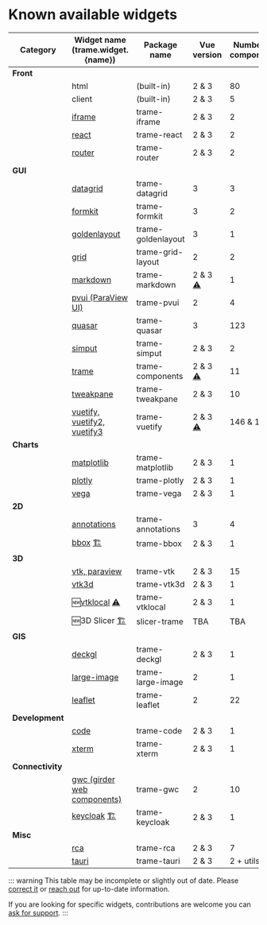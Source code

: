 # Known available widgets

| Category | Widget name (trame.widget.{name}) | Package name | Vue version | Number of components |
| --- | --- | --- | --- | --- |
| **Front** |
| | html | (built-in) | 2 & 3 | 80 |
| | client | (built-in) | 2 & 3 | 5 |
| | [iframe](https://github.com/Kitware/trame-iframe "Handle cross-origin communication with iframe") | trame-iframe | 2 & 3 | 2 |
| | [react](https://github.com/Kitware/trame-react "React component that wraps trame iframe") | trame-react | 2 & 3 | 2 |
| | [router](https://github.com/Kitware/trame-router "Vue Router components") | trame-router | 2 & 3 | 2 |
| **GUI** |
| | [datagrid](https://github.com/Kitware/trame-datagrid "RevoGrid spreadsheet") | trame-datagrid | 3 | 3 |
| | [formkit](https://github.com/Kitware/trame-formkit "FormKit widgets") | trame-formkit | 3 | 2 |
| | [goldenlayout](https://github.com/Kitware/trame-goldenlayout "Golden-layout widgets") | trame-goldenlayout | 3 | 1 |
| | [grid](https://github.com/Kitware/trame-grid-layout "Dynamic grid layout containers ") | trame-grid-layout | 2 | 2 |
| | [markdown](https://github.com/Kitware/trame-markdown "Component that renders Markdown syntax") | trame-markdown | 2 & 3 [⚠️](# "If coming from v2, the v3 has a different engine configuration while now supporting both vue 2/3.") | 1 |
| | [pvui (ParaView UI)](https://github.com/Kitware/trame-pvui "Widgets that may be used in the Paraview user interface") | trame-pvui | 2 | 4 |
| | [quasar](https://github.com/Kitware/trame-quasar "Quasar widgets") | trame-quasar | 3 | 123 |
| | [simput](https://github.com/Kitware/trame-simput "Create forms from model/proxies") | trame-simput | 2 & 3 | 2 |
| | [trame](https://github.com/Kitware/trame-components "Helper components") | trame-components | 2 & 3 [⚠️](# "In the code upgrade to support 2 & 3, some event keys have been updated.") | 11 |
| | [tweakpane](https://github.com/Kitware/trame-tweakpane "Tweakpane widgets") | trame-tweakpane | 2 & 3 | 10 |
| | [vuetify, vuetify2, vuetify3](https://github.com/Kitware/trame-vuetify "Vuetify UI components") | trame-vuetify | 2 & 3 [⚠️](# "The set of components are a bit different with API change. Please look at the 'upgrade guide' for more details.")| 146 & 156 |
| **Charts** | 
| | [matplotlib](https://github.com/Kitware/trame-matplotlib "Renders Matplotlib plots") | trame-matplotlib | 2 & 3 | 1 |
| | [plotly](https://github.com/Kitware/trame-plotly "Renders Plotly charts") | trame-plotly | 2 & 3 | 1 |
| | [vega](https://github.com/Kitware/trame-vega "Figure component that is capable of rendering Vega grammars such as Altair plots") | trame-vega | 2 & 3 | 1 |
| **2D** |
| | [annotations](https://github.com/Kitware/trame-annotations "Widgets for image and video annotations") | trame-annotations | 3 | 4
| | [bbox](https://github.com/Kitware/trame-bbox "Widget to draw and/or interact with bounding boxes") [🏗️](# "This component has been pushed to capture the current development state but is currently lacking funding to complete it.") | trame-bbox | 2 & 3 | 1 |
| **3D** | 
| | [vtk, paraview](https://github.com/Kitware/trame-vtk "Interface with VTK and/or ParaView") | trame-vtk | 2 & 3 | 15 |
| | [vtk3d](https://github.com/Kitware/trame-vtk3d "Wrapper to WASM bundle of VTK") | trame-vtk3d | 2 & 3 | 1 |
| | 🆕[vtklocal](https://github.com/Kitware/trame-vtklocal "Local Rendering using VTK/WASM to match server side rendering pipeline on the client side") [⚠️](# "This component leverage VTK-WASM and therefore requires nightly VTK build with matching wasm package.") | trame-vtklocal | 2 & 3 | 1 |
| | 🆕3D Slicer [🏗️](# "Coming soon. Requires further funding to complete it.") | slicer-trame | TBA | TBA |
| **GIS** |
| | [deckgl](https://github.com/Kitware/trame-deckgl "Components that can interface with PyDeck while being powered by Deck.gl") | trame-deckgl | 2 & 3 | 1 |
| | [large-image](https://github.com/girder/trame-large-image "Serve and visualize large images (geospatial, histology, TIFF) on slippy-maps") | trame-large-image | 2 | 1 |
| | [leaflet](https://github.com/Kitware/trame-leaflet "Leaflet integration to create map views") | trame-leaflet | 2 | 22 |
| **Development** |
| | [code](https://github.com/Kitware/trame-code "Monaco VS code editor") | trame-code | 2 & 3 | 1 |
| | [xterm](https://github.com/Kitware/trame-xterm "Expose xterm.js") | trame-xterm | 2 & 3 | 1 |
| **Connectivity** |
| | [gwc (girder web components)](https://github.com/Kitware/trame-gwc "Girder Web Components to connect with scientific data storage Python Girder WSGI") | trame-gwc | 2  | 10 |
| | [keycloak](https://github.com/Kitware/trame-keycloak "Keycloak Authentication widget") [🏗️](# "This component has been pushed to capture the current development state but is currently lacking funding to complete it.")| trame-keycloak | 2 & 3 | 1 |
| **Misc** |
| | [rca](https://github.com/Kitware/trame-rca "Infrastructure to display remote generated image based content while allowing interaction forwarding") | trame-rca | 2 & 3 | 7 |
| | [tauri](https://github.com/Kitware/trame-tauri "Tauri integration to deploy trame into a desktop application") | trame-tauri | 2 & 3 | 2 + utils |

::: warning
This table may be incomplete or slightly out of date. Please [correct it](https://github.com/Kitware/trame/pulls) or [reach out](https://github.com/Kitware/trame/discussions) for up-to-date information.

If you are looking for specific widgets, contributions are welcome you can [ask for support](https://www.kitware.com/trame/).
:::
